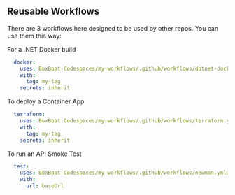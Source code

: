 ## Reusable Workflows

There are 3 workflows here designed to be used by other repos. You can use them this way:

For a .NET Docker build
```yaml
  docker:
    uses: BoxBoat-Codespaces/my-workflows/.github/workflows/dotnet-docker.yml@main
    with:
      tag: my-tag
    secrets: inherit
```

To deploy a Container App
```yaml
  terraform:
    uses: BoxBoat-Codespaces/my-workflows/.github/workflows/terraform.yml@main
    with:
      tag: my-tag
    secrets: inherit
```

To run an API Smoke Test
```yaml
  test:
    uses: BoxBoat-Codespaces/my-workflows/.github/workflows/newman.yml@main
    with:
      url: baseUrl
```
